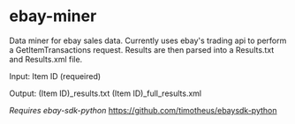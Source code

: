 ebay-miner
==========

Data miner for ebay sales data. Currently uses ebay's trading api to perform a GetItemTransactions 
request. Results are then parsed into a Results.txt and Results.xml file.

Input:
  Item ID (requeired)
  
Output:
  (Item ID)_results.txt
  (Item ID)_full_results.xml


*Requires ebay-sdk-python*
https://github.com/timotheus/ebaysdk-python
